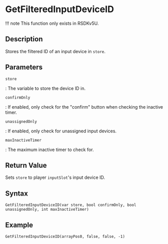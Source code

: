 # GetFilteredInputDeviceID

!!! note
    This function only exists in RSDKv5U.

## Description
Stores the filtered ID of an input device in `store`.

## Parameters
`store`

:   The variable to store the device ID in.

`confirmOnly`

:   If enabled, only check for the "confirm" button when checking the inactive timer.

`unassignedOnly`

:   If enabled, only check for unassigned input devices.

`maxInactiveTimer`

:   The maximum inactive timer to check for.

## Return Value
Sets `store` to player `inputSlot`'s input device ID.

## Syntax
```
GetFilteredInputDeviceID(var store, bool confirmOnly, bool unassignedOnly, int maxInactiveTimer)
```

## Example
```
GetFilteredInputDeviceID(arrayPos0, false, false, -1)
```